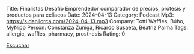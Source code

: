 Title: Finalistas Desafío Emprendedor comparador de precios, prótesis y productos para celíacos
Date: 2024-04-13
Category: Podcast
Mp3: https://s.danilorca.com/2024-04-13.mp3
Company: Totti Waffles, Búho, MyNipp
Person: Constanza Zuniga, Ricardo Susaeta, Beatriz Palma
Tags: allergic, waffles, pharmacy, prosthesis
Rating: 0

<a href="https://s.danilorca.com/2024-04-13.mp3" type="audio/mpeg">
Escuchar
</a>
